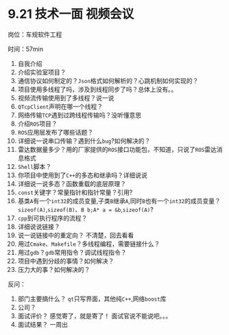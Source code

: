 # 9.21 技术一面 视频会议

岗位：车规软件工程

时间：57min

1.  自我介绍
2.  介绍实验室项目？
3.  通信协议如何制定的？`Json`格式如何解析的？心跳机制如何实现的？
4.  项目使用多线程了吗，涉及到线程同步了吗？总体上没有。。
5.  视频流传输使用到了多线程？说一说
6.  `QTcpClient`声明在哪一个线程？
7.  网络传输`TCP`遇到过跨线程传输吗？没听懂意思
8.  介绍`ROS`项目？
9.  `ROS`应用层发布了哪些话题？
10. 详细说一说串口传输？遇到什么`bug`?如何解决的？
11. 雷达数据量多少？用的厂家提供的`ROS`接口功能包，不知道，只说了`ROS`雷达消息格式
12. `Shell`脚本？
13. 你项目中使用到了`C++`的多态和继承吗？详细说说
14. 详细说一说多态？函数重载的底层原理？
15. `const`关键字？常量指针和指针常量？引用?
16. 基类`A`有一个`int32`的成员变量,子类`B`继承`A`,同时`B`也有一个`int32`的成员变量？`sizeof(A)`,`sizeof(B)`、`B b;A* a = &b`,`sizeof(A)`?
17. `cpp`到可执行程序的流程？
18. 详细说说链接？
19. 说一说链接中的重定向？ 不清楚，回去看看
20. 用过`Cmake`、`Makefile`？多线程编程，需要链接什么？
21. 用过`gdb`？`gdb`常用指令？调试线程指令？
22. 项目中遇到分歧的事情？如何解决？
23. 压力大的事？如何解决的？

反问：
1.  部门主要搞什么？ `qt`只写界面，其他纯`C++`,网络`boost`库
2.  公司？
3.  面试评价？ 感觉寄了，就是寄了！ 面试官说不能说吧。。。
4.  面试结果？ 一周出